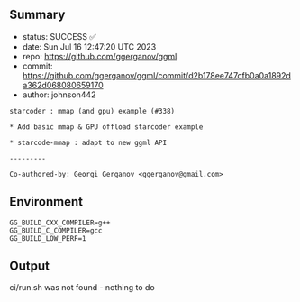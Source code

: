 ## Summary

- status: SUCCESS ✅
- date:   Sun Jul 16 12:47:20 UTC 2023
- repo:   https://github.com/ggerganov/ggml
- commit: https://github.com/ggerganov/ggml/commit/d2b178ee747cfb0a0a1892da362d068080659170
- author: johnson442
```
starcoder : mmap (and gpu) example (#338)

* Add basic mmap & GPU offload starcoder example

* starcode-mmap : adapt to new ggml API

---------

Co-authored-by: Georgi Gerganov <ggerganov@gmail.com>
```

## Environment

```
GG_BUILD_CXX_COMPILER=g++
GG_BUILD_C_COMPILER=gcc
GG_BUILD_LOW_PERF=1
```

## Output

ci/run.sh was not found - nothing to do
